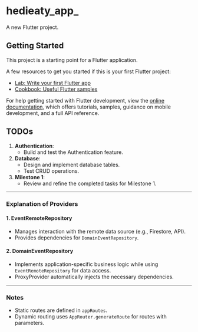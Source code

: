 # hedieaty_app_

A new Flutter project.

## Getting Started

This project is a starting point for a Flutter application.

A few resources to get you started if this is your first Flutter project:

- [Lab: Write your first Flutter app](https://docs.flutter.dev/get-started/codelab)
- [Cookbook: Useful Flutter samples](https://docs.flutter.dev/cookbook)

For help getting started with Flutter development, view the
[online documentation](https://docs.flutter.dev/), which offers tutorials,
samples, guidance on mobile development, and a full API reference.

## TODOs

1. **Authentication**:
    - Build and test the Authentication feature.
2. **Database**:
    - Design and implement database tables.
    - Test CRUD operations.
3. **Milestone 1**:
    - Review and refine the completed tasks for Milestone 1.

---

### Explanation of Providers

#### 1. EventRemoteRepository
- Manages interaction with the remote data source (e.g., Firestore, API).
- Provides dependencies for `DomainEventRepository`.

#### 2. DomainEventRepository
- Implements application-specific business logic while using `EventRemoteRepository` for data access.
- ProxyProvider automatically injects the necessary dependencies.

---

### Notes
- Static routes are defined in `appRoutes`.
- Dynamic routing uses `AppRouter.generateRoute` for routes with parameters.
